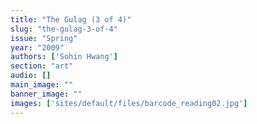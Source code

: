 ```yaml
---
title: "The Gulag (3 of 4)"
slug: "the-gulag-3-of-4"
issue: "Spring"
year: "2009"
authors: ['Sohin Hwang']
section: "art"
audio: []
main_image: ""
banner_image: ""
images: ['sites/default/files/barcode_reading02.jpg']
---
```

